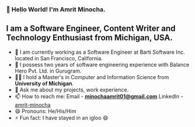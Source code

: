 ### 👋 Hello World! I'm Amrit Minocha.
## I am a Software Engineer, Content Writer and Technology Enthusiast from Michigan, USA.
- 🔭 I am currently working as a Software Engineer at Barti Software Inc. located in San Francisco, California.
- 🔭 I possess two years of software engineering experience with Balance Hero Pvt. Ltd. in Gurugram. 
- 👨‍🎓 I hold a Master's in Computer and Information Science from **University of Michigan**.
- 💬 Ask me about my projects, work experience.  
- 📫 How to reach me: Email - **minochaamrit01@gmail.com** LinkedIn - [amrit-minocha](https://www.linkedin.com/in/amrit-minocha/) 
- 😄 Pronouns: He/His/Him
- ⚡ Fun fact: I have stayed in an igloo 😄


